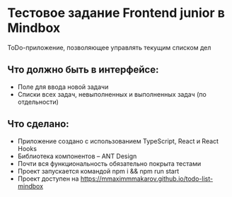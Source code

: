 # Тестовое задание Frontend junior в Mindbox 
ToDo-приложение, позволяющее управлять текущим списком дел

## Что должно быть в интерфейсе:
- Поле для ввода новой задачи
- Списки всех задач, невыполненных и выполненных задач (по отдельности)

## Что сделано:
- Приложение создано с использованием TypeScript, React и React Hooks
- Библиотека компонентов – ANT Design
- Почти вся функциональность обязательно покрыта тестами
- Проект запускается командой npm i && npm run start
- Проект доступен на https://mmaximmmakarov.github.io/todo-list-mindbox
